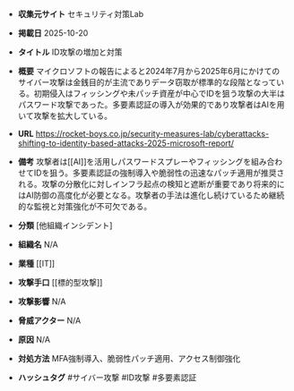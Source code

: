 - **収集元サイト**
セキュリティ対策Lab

- **掲載日**
2025-10-20

- **タイトル**
ID攻撃の増加と対策

- **概要**
マイクロソフトの報告によると2024年7月から2025年6月にかけてのサイバー攻撃は金銭目的が主流でありデータ窃取が標準的な段階となっている。初期侵入はフィッシングや未パッチ資産が中心でIDを狙う攻撃の大半はパスワード攻撃であった。多要素認証の導入が効果的であり攻撃者はAIを用いて攻撃を拡大している。

- **URL**
https://rocket-boys.co.jp/security-measures-lab/cyberattacks-shifting-to-identity-based-attacks-2025-microsoft-report/

- **備考**
攻撃者は[[AI]]を活用しパスワードスプレーやフィッシングを組み合わせてIDを狙う。多要素認証の強制導入や脆弱性の迅速なパッチ適用が推奨される。攻撃の分散化に対しインフラ起点の検知と遮断が重要であり将来的にはAI防御の高度化が必要となる。攻撃者の手法は進化し続けているため継続的な監視と対策強化が不可欠である。

- **分類**
[他組織インシデント]

- **組織名**
N/A

- **業種**
[[IT]]

- **攻撃手口**
[[標的型攻撃]]

- **攻撃影響**
N/A

- **脅威アクター**
N/A

- **原因**
N/A

- **対処方法**
MFA強制導入、脆弱性パッチ適用、アクセス制御強化

- **ハッシュタグ**
#サイバー攻撃 #ID攻撃 #多要素認証
